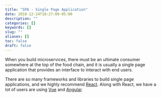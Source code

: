 ```yaml
---
title: "SPA - Single Page Application"
date: 2018-12-24T18:27:09-05:00
description: ""
categories: []
keywords: []
slug: ""
aliases: []
toc: false
draft: false
---
```


When you build microservices, there must be an ultimate consumer somewhere at the top of the food chain, and it is usually a single page application that provides an interface to interact with end users. 

There are so many frameworks and libraries to build single page applications, and we highly recommend [React][]. Along with React, we have a lot of users are using [Vue][] and [Angular][]. 

[React]: /consumer/react/
[Vue]: /consumer/vue/
[Angular]: /consumer/angular/

